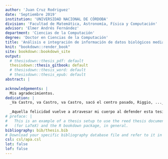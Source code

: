 ```yaml
---
author: 'Juan Cruz Rodriguez'
date: 'Septiembre 2019'
institution: 'UNIVERSIDAD NACIONAL DE CÓRDOBA'
division: 'Facultad de Matemática, Astronomía, Física y Computación'
advisor: 'Elmer Andrés Fernández'
department: 'Ciencias de la Computación'
degree: 'Doctor en Ciencias de la Computación'
title: 'Análisis e integración de información de datos biológicos mediante análisis funcional'
knit: "bookdown::render_book"
site: bookdown::bookdown_site
output: 
  # thesisdown::thesis_pdf: default
  thesisdown::thesis_gitbook: default
  # thesisdown::thesis_word: default
  # thesisdown::thesis_epub: default
abstract: |
  
acknowledgements: |
  Mis agradecimientos.
dedication: |
  _Va Castro, va Castro, va Castro, sacó el centro pasado, Riggio, ..._
  
  _Aquella felicidad vuelve a atravesar mi cuerpo al defender esta tesis._
# preface: |
#   This is an example of a thesis setup to use the reed thesis document class
#   (for LaTeX) and the R bookdown package, in general.
bibliography: bib/thesis.bib
# Download your specific bibliography database file and refer to it in the line above.
csl: csl/apa.csl
lot: false
lof: false
---
```

